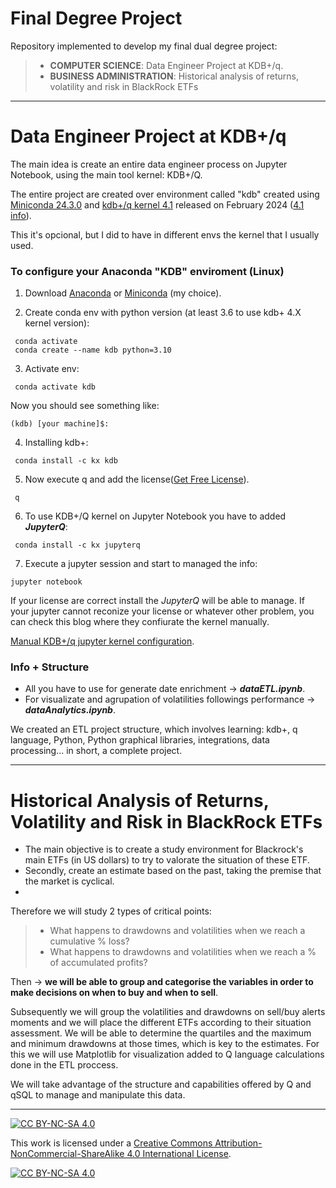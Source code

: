 # Final Degree Project

Repository implemented to develop my final dual degree project:

> - **COMPUTER SCIENCE**: Data Engineer Project at KDB+/q.
> - **BUSINESS ADMINISTRATION**: Historical analysis of returns, volatility and risk in BlackRock ETFs

___

# Data Engineer Project at KDB+/q

The main idea is create an entire data engineer process on Jupyter Notebook, using the main tool kernel: KDB+/Q.

The entire project are created over environment called "kdb" created using [Miniconda 24.3.0](https://docs.anaconda.com/free/miniconda/) and [kdb+/q kernel 
4.1](https://kx.com/kdb-personal-edition-download/) released on February 2024 ([4.1 info](https://kx.com/blog/discover-kdb-4-1s-new-features/)).

This it's opcional, but I did to have in different envs the kernel that I usually used.

### To configure your Anaconda "KDB" enviroment (Linux)

1. Download [Anaconda](https://www.anaconda.com/download/) or [Miniconda](https://docs.anaconda.com/free/miniconda/miniconda-install/) (my choice).

2. Create conda env with python version (at least 3.6 to use kdb+ 4.X kernel version):

```
 conda activate
 conda create --name kdb python=3.10
```

3. Activate env:

```
 conda activate kdb
```

Now you should see something like:
```
(kdb) [your machine]$:
```
4. Installing kdb+:

```
 conda install -c kx kdb
```

5. Now execute q and add the license([Get Free License](https://kx.com/kdb-personal-edition-download/)).

```
 q
```

6. To use KDB+/Q kernel on Jupyter Notebook you have to added ***JupyterQ***:

```
 conda install -c kx jupyterq
```

7. Execute a jupyter session and start to managed the info:

 ```
 jupyter notebook
```

If your license are correct install the *JupyterQ* will be able to manage. If your jupyter cannot reconize your license or whatever other problem, you can check this blog where 
they confiurate the kernel manually.

[Manual KDB+/q jupyter kernel configuration](http://www.enlistq.com/installing-kdb-jupyterq-and-embedpy-using-conda/).

### Info + Structure

- All you have to use for generate date enrichment → ***dataETL.ipynb***.
- For visualizate and agrupation of volatilities followings performance → ***dataAnalytics.ipynb***.

We created an ETL project structure, which involves learning: kdb+, q language, Python, Python graphical libraries, integrations, data processing... in short, a complete project.
___

# Historical Analysis of Returns, Volatility and Risk in BlackRock ETFs

- The main objective is to create a study environment for Blackrock's main ETFs (in US dollars) to try to valorate the situation of these ETF.
- Secondly, create an estimate based on the past, taking the premise that the market is cyclical.
- 
Therefore we will study 2 types of critical points:
> - What happens to drawdowns and volatilities when we reach a cumulative % loss?
> - What happens to drawdowns and volatilities when we reach a % of accumulated profits?

Then → **we will be able to group and categorise the variables in order to make decisions on when to buy and when to sell**.

Subsequently we will group the volatilities and drawdowns on sell/buy alerts moments and we will place the different ETFs according to their situation assessment.
We will be able to determine the quartiles and the maximum and minimum drawdowns at those times, which is key to the estimates. For this we will use Matplotlib for visualization added to Q 
language calculations done in the ETL proccess.


We will take advantage of the structure and capabilities offered by Q and qSQL to manage and manipulate this data.

___

[![CC BY-NC-SA 4.0][cc-by-nc-sa-shield]][cc-by-nc-sa]

This work is licensed under a
[Creative Commons Attribution-NonCommercial-ShareAlike 4.0 International License][cc-by-nc-sa].

[![CC BY-NC-SA 4.0][cc-by-nc-sa-image]][cc-by-nc-sa]

[cc-by-nc-sa]: http://creativecommons.org/licenses/by-nc-sa/4.0/
[cc-by-nc-sa-image]: https://licensebuttons.net/l/by-nc-sa/4.0/88x31.png
[cc-by-nc-sa-shield]: https://img.shields.io/badge/License-CC%20BY--NC--SA%204.0-lightgrey.svg


